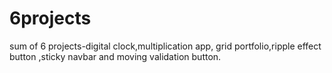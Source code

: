 # 6projects
sum of 6 projects-digital clock,multiplication app, grid portfolio,ripple effect button ,sticky navbar and moving validation button. 

